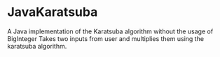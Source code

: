 # JavaKaratsuba
A Java implementation of the Karatsuba algorithm without the usage of BigInteger
Takes two inputs from user and multiplies them using the karatsuba algorithm. 
